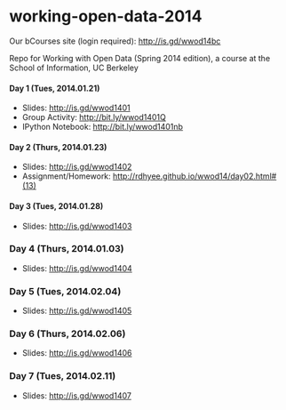 working-open-data-2014
======================

Our bCourses site (login required): http://is.gd/wwod14bc

Repo for Working with Open Data (Spring 2014 edition), a course at the School of Information, UC Berkeley

#### Day 1 (Tues, 2014.01.21)

* Slides: http://is.gd/wwod1401
* Group Activity: http://bit.ly/wwod1401Q
* IPython Notebook: http://bit.ly/wwod1401nb

#### Day 2 (Thurs, 2014.01.23)

* Slides: http://is.gd/wwod1402
* Assignment/Homework: http://rdhyee.github.io/wwod14/day02.html#(13)

#### Day 3 (Tues, 2014.01.28)

* Slides: http://is.gd/wwod1403

### Day 4 (Thurs, 2014.01.03)

* Slides: http://is.gd/wwod1404

### Day 5 (Tues, 2014.02.04)

* Slides: http://is.gd/wwod1405

### Day 6 (Thurs, 2014.02.06)

* Slides: http://is.gd/wwod1406

### Day 7 (Tues, 2014.02.11)

* Slides: http://is.gd/wwod1407

